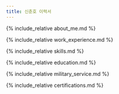 ```yaml
---
title: 신춘호 이력서
---
```




{% include_relative about_me.md %}

{% include_relative work_experience.md %}

{% include_relative skills.md %}

{% include_relative education.md %}

{% include_relative military_service.md %}

{% include_relative certifications.md %}

